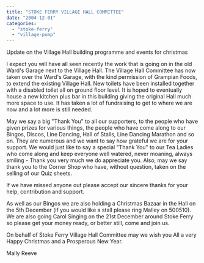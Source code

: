 ```yaml
---
title: "STOKE FERRY VILLAGE HALL COMMITTEE"
date: "2004-12-01"
categories: 
  - "stoke-ferry"
  - "village-pump"
---
```


Update on the Village Hall building programme and events for christmas

I expect you will have all seen recently the work that is going on in the old Ward's Garage next to the Village Hall. The Village Hall Committee has now taken over the Ward's Garage, with the kind permission of Grampian Foods, to extend the existing Village Hall. New toilets have been installed together with a disabled toilet all on ground floor level. It is hoped to eventually house a new kitchen plus bar in this building giving the original Hall much more space to use. It has taken a lot of fundraising to get to where we are now and a lot more is still needed.

May we say a big "Thank You" to all our supporters, to the people who have given prizes for various things, the people who have come along to our Bingos, Discos, Line Dancing, Hall of Stalls, Line Dancing Marathon and so on. They are numerous and we want to say how grateful we are for your support. We would just like to say a special "Thank You" to our Tea Ladies who come along and keep everyone well watered, never moaning, always smiling - Thank you very much we do appreciate you. Also, may we say thank you to the Corner Shop who have, without question, taken on the selling of our Quiz sheets.

If we have missed anyone out please accept our sincere thanks for your help, contribution and support.

As well as our Bingos we are also holding a Christmas Bazaar in the Hall on the 5th December (if you would like a stall please ring Malley on 500510). We are also going Carol Singing on the 21st December around Stoke Ferry so please get your money ready, or better still, come and join us.

On behalf of Stoke Ferry Village Hall Committee may we wish you All a very Happy Christmas and a Prosperous New Year.

Mally Reeve
